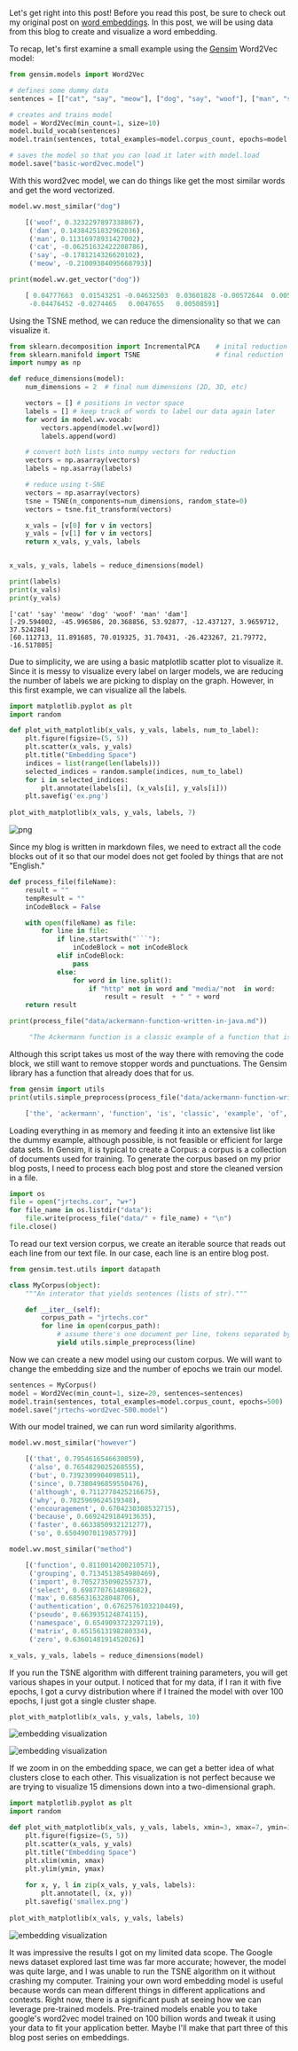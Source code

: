 Let's get right into this post! Before you read this post, be sure to check out my original post on [word embeddings](https://jrtechs.net/data-science/word-embeddings). In this post, we will be using data from this blog to create and visualize a word embedding.

To recap, let's first examine a small example using the [Gensim](https://pypi.org/project/gensim/) Word2Vec model:


```python
from gensim.models import Word2Vec

# defines some dummy data
sentences = [["cat", "say", "meow"], ["dog", "say", "woof"], ["man", "say", "dam"]]

# creates and trains model
model = Word2Vec(min_count=1, size=10)
model.build_vocab(sentences)
model.train(sentences, total_examples=model.corpus_count, epochs=model.epochs) 

# saves the model so that you can load it later with model.load
model.save("basic-word2vec.model")
```

With this word2vec model, we can do things like get the most similar words and get the word vectorized. 


```python
model.wv.most_similar("dog")

    [('woof', 0.3232297897338867),
     ('dam', 0.14384251832962036),
     ('man', 0.11316978931427002),
     ('cat', -0.06251632422208786),
     ('say', -0.1781214326620102),
     ('meow', -0.21009384095668793)]
```



```python
print(model.wv.get_vector("dog"))

    [ 0.04777663  0.01543251 -0.04632503  0.03601828 -0.00572644  0.00553683
     -0.04476452 -0.0274465   0.0047655   0.00508591]
```

Using the TSNE method, we can reduce the dimensionality so that we can visualize it.


```python
from sklearn.decomposition import IncrementalPCA    # inital reduction
from sklearn.manifold import TSNE                   # final reduction
import numpy as np                      

def reduce_dimensions(model):
    num_dimensions = 2  # final num dimensions (2D, 3D, etc)

    vectors = [] # positions in vector space
    labels = [] # keep track of words to label our data again later
    for word in model.wv.vocab:
        vectors.append(model.wv[word])
        labels.append(word)

    # convert both lists into numpy vectors for reduction
    vectors = np.asarray(vectors)
    labels = np.asarray(labels)

    # reduce using t-SNE
    vectors = np.asarray(vectors)
    tsne = TSNE(n_components=num_dimensions, random_state=0)
    vectors = tsne.fit_transform(vectors)

    x_vals = [v[0] for v in vectors]
    y_vals = [v[1] for v in vectors]
    return x_vals, y_vals, labels


x_vals, y_vals, labels = reduce_dimensions(model)
```


```python
print(labels)
print(x_vals)
print(y_vals)
```

    ['cat' 'say' 'meow' 'dog' 'woof' 'man' 'dam']
    [-29.594002, -45.996586, 20.368856, 53.92877, -12.437127, 3.9659712, 37.524284]
    [60.112713, 11.891685, 70.019325, 31.70431, -26.423267, 21.79772, -16.517805]


Due to simplicity, we are using a basic matplotlib scatter plot to visualize it. Since it is messy to visualize every label on larger models, we are reducing the number of labels we are picking to display on the graph. However, in this first example, we can visualize all the labels. 


```python
import matplotlib.pyplot as plt
import random

def plot_with_matplotlib(x_vals, y_vals, labels, num_to_label):
    plt.figure(figsize=(5, 5))
    plt.scatter(x_vals, y_vals)
    plt.title("Embedding Space")
    indices = list(range(len(labels)))
    selected_indices = random.sample(indices, num_to_label)
    for i in selected_indices:
        plt.annotate(labels[i], (x_vals[i], y_vals[i]))
    plt.savefig('ex.png')
        
plot_with_matplotlib(x_vals, y_vals, labels, 7)
```


![png](media/word-embeddings/output_9_0.png)


Since my blog is written in markdown files, we need to extract all the code blocks out of it so that our model does not get fooled by things that are not "English."


```python
def process_file(fileName):
    result = ""
    tempResult = ""
    inCodeBlock = False

    with open(fileName) as file:
        for line in file:
            if line.startswith("```"):
                inCodeBlock = not inCodeBlock
            elif inCodeBlock:
                pass
            else:
                for word in line.split():
                    if "http" not in word and "media/"not  in word:
                        result = result  + " " + word
    return result

print(process_file("data/ackermann-function-written-in-java.md"))

     "The Ackermann function is a classic example of a function that is not primitive recursive – you cannot solve it using loops like Fibonacci. In other words, you have to use recursion to solve for values of the Ackermann function. For more information on the Ackermann function [click"
```

Although this script takes us most of the way there with removing the code block, we still want to remove stopper words and punctuations. The Gensim library has a function that already does that for us.


```python
from gensim import utils
print(utils.simple_preprocess(process_file("data/ackermann-function-written-in-java.md")))

    ['the', 'ackermann', 'function', 'is', 'classic', 'example', 'of', 'function', 'that', 'is', 'not', 'primitive', 'recursive', 'you', 'cannot', 'solve', 'it', 'using', 'loops', 'like', 'fibonacci', 'in', 'other', 'words', 'you', 'have', 'to', 'use', 'recursion', 'to', 'solve', 'for', 'values', 'of', 'the', 'ackermann', 'function', 'for', 'more', 'information', 'on', 'the', 'ackermann', 'function', 'click']
```

Loading everything in as memory and feeding it into an extensive list like the dummy example, although possible, is not feasible or efficient for large data sets. In Gensim, it is typical to create a Corpus: a corpus is a collection of documents used for training. To generate the corpus based on my prior blog posts, I need to process each blog post and store the cleaned version in a file.


```python
import os
file = open("jrtechs.cor", "w+")
for file_name in os.listdir("data"):
    file.write(process_file("data/" + file_name) + "\n")
file.close()
```

To read our text version corpus, we create an iterable source that reads out each line from our text file. In our case, each line is an entire blog post.


```python
from gensim.test.utils import datapath

class MyCorpus(object):
    """An interator that yields sentences (lists of str)."""

    def __iter__(self):
        corpus_path = "jrtechs.cor"
        for line in open(corpus_path):
            # assume there's one document per line, tokens separated by whitespace
            yield utils.simple_preprocess(line)
```

Now we can create a new model using our custom corpus. We will want to change the embedding size and the number of epochs we train our model.


```python
sentences = MyCorpus()
model = Word2Vec(min_count=1, size=20, sentences=sentences)
model.train(sentences, total_examples=model.corpus_count, epochs=500) 
model.save("jrtechs-word2vec-500.model")
```

With our model trained, we can run word similarity algorithms.

```python
model.wv.most_similar("however")

    [('that', 0.7954616546630859),
     ('also', 0.7654829025268555),
     ('but', 0.7392309904098511),
     ('since', 0.7380496859550476),
     ('although', 0.7112778425216675),
     ('why', 0.7025969624519348),
     ('encouragement', 0.6704230308532715),
     ('because', 0.6692429184913635),
     ('faster', 0.6633850932121277),
     ('so', 0.6504907011985779)]
```

```python
model.wv.most_similar("method")

    [('function', 0.8110014200210571),
     ('grouping', 0.7134513854980469),
     ('import', 0.7052735090255737),
     ('select', 0.6987707614898682),
     ('max', 0.6856316328048706),
     ('authentication', 0.6762576103210449),
     ('pseudo', 0.663935124874115),
     ('namespace', 0.6549093723297119),
     ('matrix', 0.6515613198280334),
     ('zero', 0.6360148191452026)]
```

```python
x_vals, y_vals, labels = reduce_dimensions(model)
```

If you run the TSNE algorithm with different training parameters, you will get various shapes in your output. I noticed that for my data, if I ran it with five epochs, I got a curvy distribution where if I trained the model with over 100 epochs, I just got a single cluster shape. 


```python
plot_with_matplotlib(x_vals, y_vals, labels, 10)
```

![embedding visualization](media/word-embeddings/ex1.png)


![embedding visualization](media/word-embeddings/output_24_0.png)



If we zoom in on the embedding space, we can get a better idea of what clusters close to each other. This visualization is not perfect because we are trying to visualize 15 dimensions down into a two-dimensional graph. 


```python
import matplotlib.pyplot as plt
import random

def plot_with_matplotlib(x_vals, y_vals, labels, xmin=3, xmax=7, ymin=3, ymax=7):
    plt.figure(figsize=(5, 5))
    plt.scatter(x_vals, y_vals)
    plt.title("Embedding Space")
    plt.xlim(xmin, xmax)
    plt.ylim(ymin, ymax)
    
    for x, y, l in zip(x_vals, y_vals, labels):
        plt.annotate(l, (x, y))
    plt.savefig('smallex.png')
        
plot_with_matplotlib(x_vals, y_vals, labels)
```

![embedding visualization](media/word-embeddings/smallex.png)

It was impressive the results I got on my limited data scope. The Google news dataset explored last time was far more accurate; however, the model was quite large, and I was unable to run the TSNE algorithm on it without crashing my computer. Training your own word embedding model is useful because words can mean different things in different applications and contexts. Right now, there is a significant push at seeing how we can leverage pre-trained models. Pre-trained models enable you to take google's word2vec model trained on 100 billion words and tweak it using your data to fit your application better. Maybe I'll make that part three of this blog post series on embeddings.  
